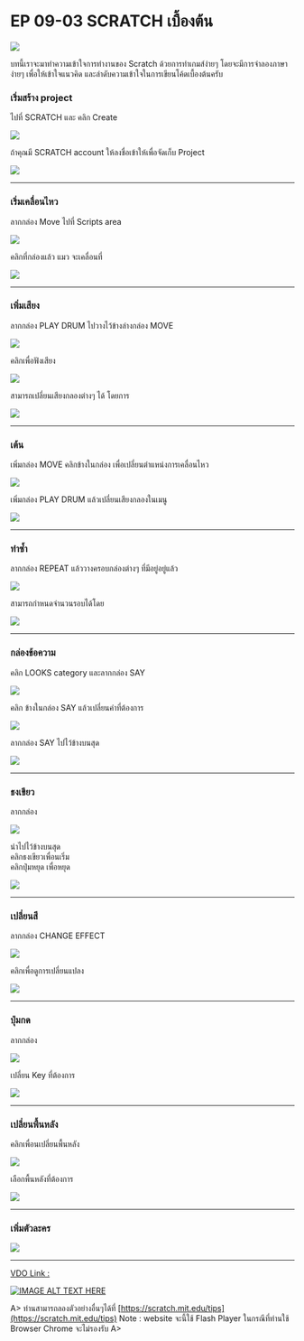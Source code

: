 # EP 09-03 SCRATCH เบื้องต้น
![](images/EP09/090301.PNG)

บทนี้เราจะมาทำความเข้าใจการทำงานของ Scratch ด้วยการทำเกมส์ง่ายๆ โดยจะมีการจำลองภาษาง่ายๆ เพื่อให้เข้าใจแนวคิด และลำดับความเข้าใจในการเขียนโค้ดเบื้องต้นครับ

### เริ่มสร้าง project

ไปที่ SCRATCH และ คลิก Create  

![](images/EP09/090302.PNG)  

ถ้าคุณมี SCRATCH account ให้ลงชื่อเข้าให้เพื่อจัดเก็บ Project  

![](images/EP09/090303.PNG)  

* * *

### เริ่มเคลื่อนไหว

ลากกล่อง Move ไปที่ Scripts area  

![](images/EP09/090304.PNG)  

คลิกที่กล่องแล้ว แมว จะเคลื่อนที่  

![](images/EP09/090305.PNG)  

* * *

### เพิ่มเสียง

ลากกล่อง PLAY DRUM ไปวางไว้ข้างล่างกล่อง MOVE  

![](images/EP09/090306.PNG)  

คลิกเพื่อฟังเสียง  

![](images/EP09/090307.PNG)  

สามารถเปลี่ยนเสียงกลองต่างๆ ได้ โดยการ  

![](images/EP09/090308.PNG)  

* * *

### เต้น

เพิ่มกล่อง MOVE คลิกข้างในกล่อง เพื่อเปลี่ยนตำแหน่งการเคลื่อนไหว  

![](images/EP09/090309.PNG)  

เพิ่มกล่อง PLAY DRUM แล้วเปลี่ยนเสียงกลองในเมนู  

![](images/EP09/090310.PNG)

* * *

### ทำซ้ำ

ลากกล่อง REPEAT แล้ววางครอบกล่องต่างๆ ที่มีอยู่อยู่แล้ว  

![](images/EP09/090311.PNG)  

สามารถกำหนดจำนวนรอบได้โดย  

![](images/EP09/090312.PNG)  

* * *

### กล่องข้อความ

คลิก LOOKS category และลากกล่อง SAY  

![](images/EP09/090313.PNG)  

คลิก ข้างในกล่อง SAY แล้วเปลี่ยนคำที่ต้องการ  

![](images/EP09/090314.PNG)  

ลากกล่อง SAY ไปไว้ข้างบนสุด  

![](images/EP09/090315.PNG)

* * *

### ธงเขียว

ลากกล่อง 

![](images/EP09/090316.PNG)  

นำไปไว้ข้างบนสุด  
คลิกธงเขียวเพื่อนเริ่ม  
คลิกปุ่มหยุด เพื่อหยุด  

![](images/EP09/090317.PNG)  

* * *

### เปลี่ยนสี

ลากกล่อง CHANGE EFFECT  

![](images/EP09/090318.PNG)  

คลิกเพื่อดูการเปลี่ยนแปลง

![](images/EP09/090319.PNG)  

* * *

### ปุ่มกด

ลากกล่อง  

![](images/EP09/090320.PNG)  

เปลี่ยน Key ที่ต้องการ  

![](images/EP09/090321.PNG)  

* * *

### เปลี่ยนพื้นหลัง

คลิกเพื่อนเปลี่ยนพื้นหลัง  

![](images/EP09/090322.PNG)  

เลือกพื้นหลังที่ต้องการ  

![](images/EP09/090323.PNG)  

* * *

### เพิ่มตัวละคร

![](images/EP09/090324.PNG)  

* * *

[VDO Link : ](https://youtu.be/iWhIqsSznC4)

[![IMAGE ALT TEXT HERE](images/EP09/Items.PNG)](https://youtu.be/iWhIqsSznC4)

A>
 ท่านสามารถลองตัวอย่างอื่นๆได้ที่
[https://scratch.mit.edu/tips](https://scratch.mit.edu/tips)
 Note : website จะนี้ใช้ Flash Player ในกรณีที่ท่านใช้ Browser Chrome จะไม่รองรับ
A>